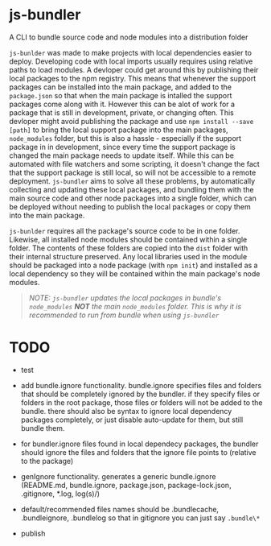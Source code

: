 # js-bundler

A CLI to bundle source code and node modules into a distribution folder

`js-bunlder` was made to make projects with local dependencies easier to deploy. Developing code with local imports usually requires using relative paths to load modules. A devloper could get around this by publishing their local packages to the npm registry. This means that whenever the support packages can be installed into the main package, and added to the `package.json` so that when the main package is intalled the support packages come along with it. However this can be alot of work for a package that is still in development, private, or changing often. This devloper might avoid publishing the package and use `npm install --save [path]` to bring the local support package into the main packages, `node_modules` folder, but this is also a hassle - especially if the support package in in development, since every time the support package is changed the main package needs to update itself. While this can be automated with file watchers and some scripting, it doesn't change the fact that the support package is still local, so will not be accessible to a remote deployment. `js-bundler` aims to solve all these problems, by automatically collecting and updating these local packages, and bundling them with the main source code and other node packages into a single folder, which can be deployed without needing to publish the local packages or copy them into the main package.

`js-bunlder` requires all the package's source code to be in one folder. Likewise, all installed node modules should be contained within a single folder. The contents of these folders are copied into the `dist` folder with their internal structure preserved. Any local libraries used in the module should be packaged into a node package (with `npm init`) and installed as a local dependency so they will be contained within the main package's node modules.

> _NOTE: `js-bundler` updates the local packages in bundle's `node_modules` **NOT** the main `node_modules` folder. This is why it is recommended to run from bundle when using `js-bundler`_

# TODO

- test

- add bundle.ignore functionality. bundle.ignore specifies files and folders that should be completely ignored by the bundler. if they specify files or folders in the root package, those files or folders will not be added to the bundle. there should also be syntax to ignore local dependency packages completely, or just disable auto-update for them, but still bundle them.
- for bundler.ignore files found in local dependecy packages, the bundler should ignore the files and folders that the ignore file points to (relative to the package)

- genIgnore functionality. generates a generic bundle.ignore (README.md, bundle.ignore, package.json, package-lock.json, .gitignore, \*.log, log(s)/)

- default/recommended files names should be .bundlecache, .bundleignore, .bundlelog so that in gitignore you can just say `.bundle\*`

- publish
